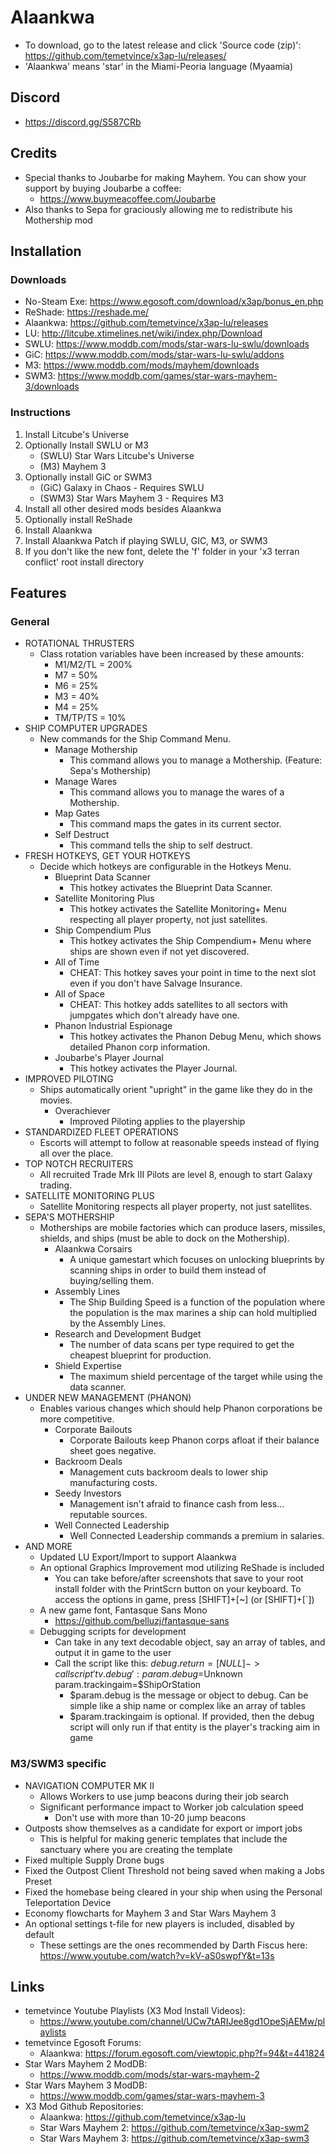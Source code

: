 # Alaankwa
* To download, go to the latest release and click 'Source code (zip)': https://github.com/temetvince/x3ap-lu/releases/
* 'Alaankwa' means 'star' in the Miami-Peoria language (Myaamia)

## Discord
* https://discord.gg/S587CRb

## Credits
* Special thanks to Joubarbe for making Mayhem. You can show your support by buying Joubarbe a coffee:
    * https://www.buymeacoffee.com/Joubarbe
* Also thanks to Sepa for graciously allowing me to redistribute his Mothership mod

## Installation
### Downloads
* No-Steam Exe: https://www.egosoft.com/download/x3ap/bonus_en.php
* ReShade: https://reshade.me/
* Alaankwa: https://github.com/temetvince/x3ap-lu/releases
* LU: http://litcube.xtimelines.net/wiki/index.php/Download
* SWLU: https://www.moddb.com/mods/star-wars-lu-swlu/downloads
* GiC: https://www.moddb.com/mods/star-wars-lu-swlu/addons
* M3: https://www.moddb.com/mods/mayhem/downloads
* SWM3: https://www.moddb.com/games/star-wars-mayhem-3/downloads

### Instructions
1. Install Litcube's Universe
2. Optionally Install SWLU or M3
    * (SWLU) Star Wars Litcube's Universe
    * (M3) Mayhem 3
3. Optionally install GiC or SWM3
    * (GiC) Galaxy in Chaos - Requires SWLU
    * (SWM3) Star Wars Mayhem 3 - Requires M3
4. Install all other desired mods besides Alaankwa
5. Optionally install ReShade
6. Install Alaankwa
7. Install Alaankwa Patch if playing SWLU, GIC, M3, or SWM3
8. If you don't like the new font, delete the 'f' folder in your 'x3 terran conflict' root install directory

## Features
### General
* ROTATIONAL THRUSTERS
    * Class rotation variables have been increased by these amounts:
        * M1/M2/TL = 200%
        * M7 = 50%
        * M6 = 25%
        * M3 = 40%
        * M4 = 25%
        * TM/TP/TS = 10%
* SHIP COMPUTER UPGRADES
    * New commands for the Ship Command Menu.
        * Manage Mothership
            * This command allows you to manage a Mothership. (Feature: Sepa's Mothership)
        * Manage Wares
            * This command allows you to manage the wares of a Mothership.
        * Map Gates
            * This command maps the gates in its current sector.
        * Self Destruct
            * This command tells the ship to self destruct.
* FRESH HOTKEYS, GET YOUR HOTKEYS
    * Decide which hotkeys are configurable in the Hotkeys Menu.
        * Blueprint Data Scanner 
            * This hotkey activates the Blueprint Data Scanner.
        * Satellite Monitoring Plus
            * This hotkey activates the Satellite Monitoring+ Menu respecting all player property, not just satellites.
        * Ship Compendium Plus
            * This hotkey activates the Ship Compendium+ Menu where ships are shown even if not yet discovered.
        * All of Time
            * CHEAT: This hotkey saves your point in time to the next slot even if you don't have Salvage Insurance.
        * All of Space
            * CHEAT: This hotkey adds satellites to all sectors with jumpgates which don't already have one.
        * Phanon Industrial Espionage
            * This hotkey activates the Phanon Debug Menu, which shows detailed Phanon corp information.
        * Joubarbe's Player Journal
            * This hotkey activates the Player Journal.
* IMPROVED PILOTING
    * Ships automatically orient "upright" in the game like they do in the movies.
        * Overachiever
            * Improved Piloting applies to the playership
* STANDARDIZED FLEET OPERATIONS
    * Escorts will attempt to follow at reasonable speeds instead of flying all over the place.
* TOP NOTCH RECRUITERS
    * All recruited Trade Mrk III Pilots are level 8, enough to start Galaxy trading.
* SATELLITE MONITORING PLUS
    * Satellite Monitoring respects all player property, not just satellites.
* SEPA'S MOTHERSHIP
    * Motherships are mobile factories which can produce lasers, missiles, shields, and ships (must be able to dock on the Mothership).
        * Alaankwa Corsairs
            * A unique gamestart which focuses on unlocking blueprints by scanning ships in order to build them instead of buying/selling them.
        * Assembly Lines
            * The Ship Building Speed is a function of the population where the population is the max marines a ship can hold multiplied by the Assembly Lines.
        * Research and Development Budget
            * The number of data scans per type required to get the cheapest blueprint for production.
        * Shield Expertise
            * The maximum shield percentage of the target while using the data scanner.
* UNDER NEW MANAGEMENT (PHANON)
    * Enables various changes which should help Phanon corporations be more competitive.
        * Corporate Bailouts
            * Corporate Bailouts keep Phanon corps afloat if their balance sheet goes negative.
        * Backroom Deals
            * Management cuts backroom deals to lower ship manufacturing costs.
        * Seedy Investors
            * Management isn't afraid to finance cash from less... reputable sources.
        * Well Connected Leadership
            * Well Connected Leadership commands a premium in salaries.
* AND MORE
    * Updated LU Export/Import to support Alaankwa
    * An optional Graphics Improvement mod utilizing ReShade is included
        * You can take before/after screenshots that save to your root install folder with the PrintScrn button on your keyboard. To access the options in game, press [SHIFT]+[~] (or [SHIFT]+[`])
    * A new game font, Fantasque Sans Mono
        * https://github.com/belluzj/fantasque-sans
    * Debugging scripts for development
        * Can take in any text decodable object, say an array of tables, and output it in game to the user
        * Call the script like this: $debug.return = [NULL] -> call script 'tv.debug': param.debug=$Unknown param.trackingaim=$ShipOrStation
            * $param.debug is the message or object to debug. Can be simple like a ship name or complex like an array of tables
            * $param.trackingaim is optional. If provided, then the debug script will only run if that entity is the player's tracking aim in game

### M3/SWM3 specific
* NAVIGATION COMPUTER MK II
    * Allows Workers to use jump beacons during their job search
    * Significant performance impact to Worker job calculation speed
        * Don't use with more than 10-20 jump beacons
* Outposts show themselves as a candidate for export or import jobs
    * This is helpful for making generic templates that include the sanctuary where you are creating the template
* Fixed multiple Supply Drone bugs
* Fixed the Outpost Client Threshold not being saved when making a Jobs Preset
* Fixed the homebase being cleared in your ship when using the Personal Teleportation Device
* Economy flowcharts for Mayhem 3 and Star Wars Mayhem 3
* An optional settings t-file for new players is included, disabled by default
    * These settings are the ones recommended by Darth Fiscus here: https://www.youtube.com/watch?v=kV-aS0swpfY&t=13s

## Links
* temetvince Youtube Playlists (X3 Mod Install Videos):
	* https://www.youtube.com/channel/UCw7tARIJee8gd1OpeSjAEMw/playlists
* temetvince Egosoft Forums:
    * Alaankwa: https://forum.egosoft.com/viewtopic.php?f=94&t=441824
* Star Wars Mayhem 2 ModDB:
    * https://www.moddb.com/mods/star-wars-mayhem-2
* Star Wars Mayhem 3 ModDB:
    * https://www.moddb.com/games/star-wars-mayhem-3
* X3 Mod Github Repositories:
    * Alaankwa: https://github.com/temetvince/x3ap-lu
    * Star Wars Mayhem 2: https://github.com/temetvince/x3ap-swm2
    * Star Wars Mayhem 3: https://github.com/temetvince/x3ap-swm3


